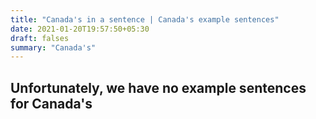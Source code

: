 ```yaml
---
title: "Canada's in a sentence | Canada's example sentences"
date: 2021-01-20T19:57:50+05:30
draft: falses
summary: "Canada's"
---
```

## Unfortunately, we have no example sentences for Canada's                 
